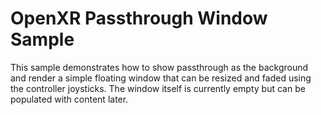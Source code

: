 # OpenXR Passthrough Window Sample

This sample demonstrates how to show passthrough as the background and render a simple floating window that can be resized and faded using the controller joysticks. The window itself is currently empty but can be populated with content later.

